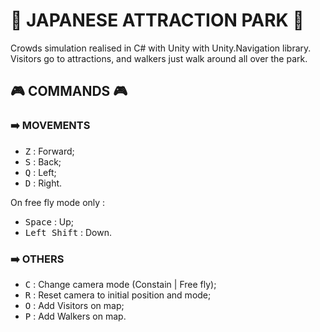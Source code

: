 # 🗻 JAPANESE ATTRACTION PARK 🗻
Crowds simulation realised in C# with Unity with Unity.Navigation library.  
Visitors go to attractions, and walkers just walk around all over the park.

## 🎮 COMMANDS 🎮

### ➡️ MOVEMENTS
- <kbd>Z</kbd> : Forward;
- <kbd>S</kbd> : Back;
- <kbd>Q</kbd> : Left;
- <kbd>D</kbd> : Right.  

On free fly mode only :
- <kbd>Space</kbd> : Up;
- <kbd>Left Shift</kbd> : Down.  

### ➡️ OTHERS
- <kbd>C</kbd> : Change camera mode (Constain | Free fly);
- <kbd>R</kbd> : Reset camera to initial position and mode;
- <kbd>O</kbd> : Add Visitors on map;
- <kbd>P</kbd> : Add Walkers on map.